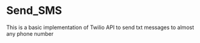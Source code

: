 # Send_SMS
This is a basic implementation of Twilio API to send txt messages to almost any phone number
